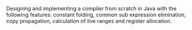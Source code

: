Designing and implementing a compiler from scratch in Java with the following features: constant folding, common sub expression elimination, copy propagation, calculation of live ranges and register allocation.
